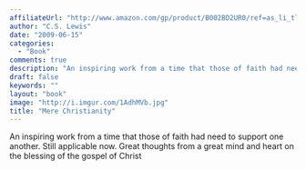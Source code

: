 ```yaml
---
affiliateUrl: "http://www.amazon.com/gp/product/B002BD2UR0/ref=as_li_tl?ie=UTF8&camp=1789&creative=390957&creativeASIN=B002BD2UR0&linkCode=as2&tag=jaktre-20&linkId=XN7YZCCX3CILRA3L"
author: "C.S. Lewis"
date: "2009-06-15"
categories:
  - "Book"
comments: true
description: "An inspiring work from a time that those of faith had need to support one another.  Still applicable now.  Great thoughts from a great mind and heart "
draft: false
keywords: ""
layout: "book"
image: "http://i.imgur.com/1AdhMVb.jpg"
title: "Mere Christianity"
---
```


An inspiring work from a time that those of faith had need to support one another.  Still applicable now.  Great thoughts from a great mind and heart on the blessing of the gospel of Christ
